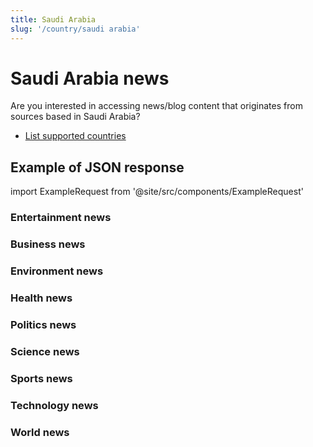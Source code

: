 ```yaml
---
title: Saudi Arabia
slug: '/country/saudi arabia'
---
```


# Saudi Arabia news

Are you interested in accessing news/blog content that originates from sources based in Saudi Arabia?

- [List supported countries](/get-articles/countries)

## Example of JSON response

import ExampleRequest from '@site/src/components/ExampleRequest'

### Entertainment news
<ExampleRequest url="https://api.apitube.io/v1/news/articles-demo?limit=2&category=news/Arts_and_Entertainment&country=sa"></ExampleRequest>

### Business news
<ExampleRequest url="https://api.apitube.io/v1/news/articles-demo?limit=2&category=news/Business&country=sa"></ExampleRequest>

### Environment news
<ExampleRequest url="https://api.apitube.io/v1/news/articles-demo?limit=2&category=news/Environment&country=sa"></ExampleRequest>

### Health news
<ExampleRequest url="https://api.apitube.io/v1/news/articles-demo?limit=2&category=news/Health&country=sa"></ExampleRequest>

### Politics news
<ExampleRequest url="https://api.apitube.io/v1/news/articles-demo?limit=2&category=news/Politics&country=sa"></ExampleRequest>

### Science news
<ExampleRequest url="https://api.apitube.io/v1/news/articles-demo?limit=2&category=news/Science&country=sa"></ExampleRequest>

### Sports news
<ExampleRequest url="https://api.apitube.io/v1/news/articles-demo?limit=2&category=news/Sports&country=sa"></ExampleRequest>

### Technology news
<ExampleRequest url="https://api.apitube.io/v1/news/articles-demo?limit=2&category=news/Technology&country=sa"></ExampleRequest>

### World news
<ExampleRequest url="https://api.apitube.io/v1/news/articles-demo?limit=2&category=news/World&country=sa"></ExampleRequest>

